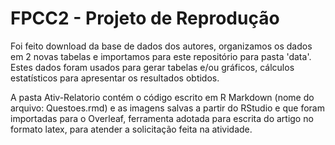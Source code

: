 # FPCC2 - Projeto de Reprodução

Foi feito download da base de dados dos autores, organizamos os dados em 2 novas tabelas e importamos para este repositório para pasta 'data'. Estes dados foram usados para gerar tabelas e/ou gráficos, cálculos estatísticos para apresentar os resultados obtidos.

A pasta Ativ-Relatorio contém o código escrito em R Markdown (nome do arquivo: Questoes.rmd) e as imagens salvas a partir do RStudio e que foram importadas para o Overleaf, ferramenta adotada para escrita do artigo no formato latex, para atender a solicitação feita na atividade.
